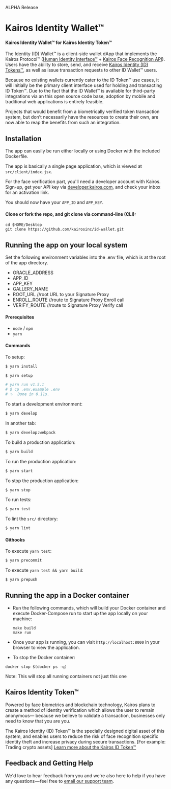 ALPHA Release

# Kairos Identity Wallet™
#### Kairos Identity Wallet™ for Kairos Identity Token™

The Identity (ID) Wallet™ is a client-side wallet dApp that implements the Kairos Protocol™ ([Human Identity Interface™](https://github.com/kairosinc/wallet/tree/dev/contracts/HumanIdentity) + [Kairos Face Recognition API](https://www.kairos.com/docs/api)). Users have the ability to store, send, and receive [Kairos Identity (ID) Tokens™](https://github.com/kairosinc/wallet/blob/dev/tokenREADME.md), as well as issue transaction requests to other ID Wallet™ users.

Because no existing wallets currently cater to the ID Token™ use cases, it will initially be the primary client interface used for holding and transacting ID Token™. Due to the fact that the ID Wallet™ is available for third-party integrations via an this open source code base, adoption by mobile and traditional web applications is entirely feasible. 

Projects that would benefit from a biometrically verified token transaction system, but don’t necessarily have the resources to create their own, are now able to reap the benefits from such an integration. 

## Installation

The app can easily be run either locally or using Docker with the included Dockerfile.

The app is basically a single page application, which is viewed at `src/client/index.jsx`.

For the face verification part, you'll need a developer account with Kairos. Sign-up, get your API key via [developer.kairos.com](https://developer.kairos.com), and check your inbox for an activation link.

You should now have your `APP_ID` and `APP_KEY`.

#### Clone or fork the repo, and git clone via command-line (CLI):
   ```
   cd $HOME/Desktop
   git clone https://github.com/kairosinc/id-wallet.git
   ```

## Running the app on your local system

Set the following environment variables into the .env file, which is at the root of the app directory.
* ORACLE_ADDRESS
* APP_ID
* APP_KEY
* GALLERY_NAME
* ROOT_URL //root URL to your Signature Proxy
* ENROLL_ROUTE //route to Signature Proxy Enroll call
* VERIFY_ROUTE //route to Signature Proxy Verify call

#### Prerequisites

* `node` / `npm`
* `yarn`

#### Commands
To setup:

```sh
$ yarn install
```

```sh
$ yarn setup

# yarn run v1.5.1
# $ cp .env.example .env
# ✨  Done in 0.11s.
```

To start a development environment:

```sh
$ yarn develop
```

In another tab:

```sh
$ yarn develop:webpack
```

To build a production application:

```sh
$ yarn build
```

To run the production application:

```sh
$ yarn start
```

To stop the production application:

```sh
$ yarn stop
```

To run tests:

```sh
$ yarn test
```

To lint the `src/` directory:

```sh
$ yarn lint
```

#### Githooks

To execute `yarn test`:

```sh
$ yarn precommit
```

To execute `yarn test && yarn build`:

```sh
$ yarn prepush
```

## Running the app in a Docker container
* Run the following commands, which will build your Docker container and execute Docker-Compose run to start up the app locally on your machine:
  ```
  make build
  make run
  ```
* Once your app is running, you can visit `http://localhost:8000` in your browser to view the application.

* To stop the Docker container:

```
docker stop $(docker ps -q)
```

Note: This will stop all running containers not just this one

## Kairos Identity Token™

Powered by face biometrics and blockchain technology, Kairos plans to create a method of identity verification which allows the user to remain anonymous— because we believe to validate a transaction, businesses only need to know that you are you.

The Kairos Identity (ID) Token™ is the specially designed digital asset of this system, and enables users to reduce the risk of face recognition specific identity theft and increase privacy during secure transactions. [For example: Trading crypto assets]  [Learn more about the Kairos ID Token™](/tokenREADME.md)

## Feedback and Getting Help

We'd love to hear feedback from you and we're also here to help if you have any questions — feel free to [email our support team](mailto:support@kairos.com).
